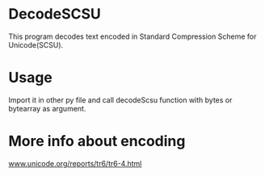 # DecodeSCSU
This program decodes text encoded in Standard Compression Scheme for Unicode(SCSU).
# Usage
Import it in other py file and call decodeScsu function with bytes or bytearray as argument.
# More info about encoding
www.unicode.org/reports/tr6/tr6-4.html
